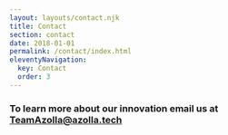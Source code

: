 ```yaml
---
layout: layouts/contact.njk
title: Contact
section: contact
date: 2018-01-01
permalink: /contact/index.html
eleventyNavigation:
  key: Contact
  order: 3
---
```

### To learn more about our innovation email us at <a href="mailto:TeamAzolla@azolla.tech">TeamAzolla@azolla.tech</a>
